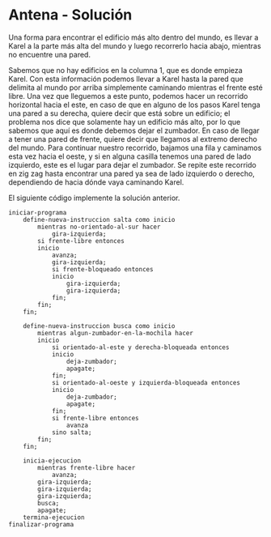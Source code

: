 # Antena - Solución

Una forma para encontrar el edificio más alto dentro del mundo, es llevar a Karel a la parte más alta del mundo y luego recorrerlo hacia abajo, mientras no encuentre una pared.

Sabemos que no hay edificios en la columna 1, que es donde empieza Karel. Con esta información podemos llevar a Karel hasta la pared que delimita al mundo por arriba simplemente caminando mientras el frente esté libre. Una vez que lleguemos a este punto, podemos hacer un recorrido horizontal hacia el este, en caso de que en alguno de los pasos Karel tenga una pared a su derecha, quiere decir que está sobre un edificio; el problema nos dice que solamente hay un edificio más alto, por lo que sabemos que aquí es donde debemos dejar el zumbador. En caso de llegar a tener una pared de frente, quiere decir que llegamos al extremo derecho del mundo. Para continuar nuestro recorrido, bajamos una fila y caminamos esta vez hacia el oeste, y si en alguna casilla tenemos una pared de lado izquierdo, este es el lugar para dejar el zumbador. Se repite este recorrido en zig zag hasta encontrar una pared ya sea de lado izquierdo o derecho, dependiendo de hacia dónde vaya caminando Karel.

El siguiente código implemente la solución anterior.

```
iniciar-programa
    define-nueva-instruccion salta como inicio
        mientras no-orientado-al-sur hacer
            gira-izquierda;
        si frente-libre entonces
        inicio
            avanza;
            gira-izquierda;
            si frente-bloqueado entonces
            inicio
                gira-izquierda;
                gira-izquierda;
            fin;
        fin;
    fin;

    define-nueva-instruccion busca como inicio
        mientras algun-zumbador-en-la-mochila hacer
        inicio
            si orientado-al-este y derecha-bloqueada entonces
            inicio
                deja-zumbador;
                apagate;
            fin;
            si orientado-al-oeste y izquierda-bloqueada entonces
            inicio
                deja-zumbador;
                apagate;
            fin;
            si frente-libre entonces
                avanza
            sino salta;
        fin;
    fin;

    inicia-ejecucion
        mientras frente-libre hacer
            avanza;
        gira-izquierda;
        gira-izquierda;
        gira-izquierda;
        busca;
        apagate;
    termina-ejecucion
finalizar-programa
```
